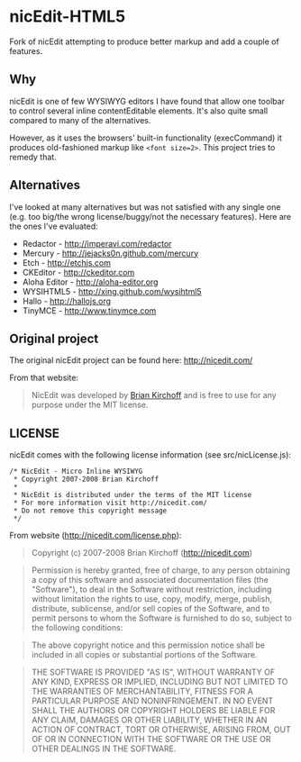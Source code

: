 nicEdit-HTML5
=============

Fork of nicEdit attempting to produce better markup and add a couple of features.

## Why
nicEdit is one of few WYSIWYG editors I have found that allow one toolbar to control several inline contentEditable elements. It's also quite small compared to many of the alternatives.

However, as it uses the browsers' built-in functionality (execCommand) it produces old-fashioned markup like ```<font size=2>```. This project tries to remedy that.

## Alternatives
I've looked at many alternatives but was not satisfied with any single one (e.g. too big/the wrong license/buggy/not the necessary features).
Here are the ones I've evaluated:

* Redactor - http://imperavi.com/redactor
* Mercury - http://jejacks0n.github.com/mercury
* Etch - http://etchjs.com
* CKEditor - http://ckeditor.com
* Aloha Editor - http://aloha-editor.org
* WYSIHTML5 - http://xing.github.com/wysihtml5
* Hallo - http://hallojs.org
* TinyMCE - http://www.tinymce.com

## Original project
The original nicEdit project can be found here: http://nicedit.com/

From that website:
> NicEdit was developed by [Brian Kirchoff](http://bkirchoff.com/) and is free to use for any purpose under the MIT license.

## LICENSE
nicEdit comes with the following license information (see src/nicLicense.js):
```
/* NicEdit - Micro Inline WYSIWYG
 * Copyright 2007-2008 Brian Kirchoff
 *
 * NicEdit is distributed under the terms of the MIT license
 * For more information visit http://nicedit.com/
 * Do not remove this copyright message
 */
 ```
 
From website (http://nicedit.com/license.php):
> Copyright (c) 2007-2008 Brian Kirchoff (http://nicedit.com)

> Permission is hereby granted, free of charge, to any person obtaining a copy of this software and associated documentation files (the "Software"), to deal in the Software without restriction, including without limitation the rights to use, copy, modify, merge, publish, distribute, sublicense, and/or sell copies of the Software, and to permit persons to whom the Software is furnished to do so, subject to the following conditions:

> The above copyright notice and this permission notice shall be included in all copies or substantial portions of the Software.

> THE SOFTWARE IS PROVIDED "AS IS", WITHOUT WARRANTY OF ANY KIND, EXPRESS OR IMPLIED, INCLUDING BUT NOT LIMITED TO THE WARRANTIES OF MERCHANTABILITY, FITNESS FOR A PARTICULAR PURPOSE AND NONINFRINGEMENT. IN NO EVENT SHALL THE AUTHORS OR COPYRIGHT HOLDERS BE LIABLE FOR ANY CLAIM, DAMAGES OR OTHER LIABILITY, WHETHER IN AN ACTION OF CONTRACT, TORT OR OTHERWISE, ARISING FROM, OUT OF OR IN CONNECTION WITH THE SOFTWARE OR THE USE OR OTHER DEALINGS IN THE SOFTWARE.
